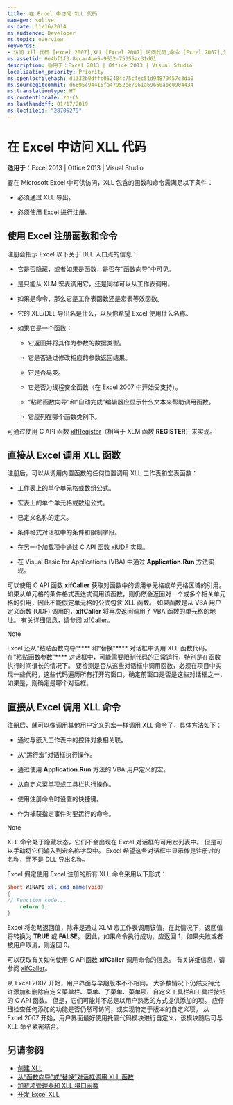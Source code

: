 ```yaml
---
title: 在 Excel 中访问 XLL 代码
manager: soliver
ms.date: 11/16/2014
ms.audience: Developer
ms.topic: overview
keywords:
- 访问 xll 代码 [excel 2007],XLL [Excel 2007],访问代码,命令 [Excel 2007],注册,函数 [Excel 2007],注册,从 Excel 调用 XLL,注册命令 [Excel 2007],注册函数 [Excel 2007]
ms.assetid: 6e4bf1f3-8eca-4be5-9632-75355ac31d61
description: 适用于：Excel 2013 | Office 2013 | Visual Studio
localization_priority: Priority
ms.openlocfilehash: d1332b0dffc052404c75c4ec51d94879457c3da0
ms.sourcegitcommit: d6695c94415fa47952ee7961a69660abc0904434
ms.translationtype: HT
ms.contentlocale: zh-CN
ms.lasthandoff: 01/17/2019
ms.locfileid: "28705279"
---
```

# <a name="accessing-xll-code-in-excel"></a>在 Excel 中访问 XLL 代码

**适用于**：Excel 2013 | Office 2013 | Visual Studio 
  
要在 Microsoft Excel 中可供访问，XLL 包含的函数和命令需满足以下条件：
  
- 必须通过 XLL 导出。
    
- 必须使用 Excel 进行注册。
    
## <a name="registering-functions-and-commands-with-excel"></a>使用 Excel 注册函数和命令

注册会指示 Excel 以下关于 DLL 入口点的信息：
  
- 它是否隐藏，或者如果是函数，是否在“函数向导”中可见。
    
- 是只能从 XLM 宏表调用它，还是同样可以从工作表调用。
    
- 如果是命令，那么它是工作表函数还是宏表等效函数。
    
- 它的 XLL/DLL 导出名是什么，以及你希望 Excel 使用什么名称。
    
- 如果它是一个函数：
    
  - 它返回并将其作为参数的数据类型。
    
  - 它是否通过修改相应的参数返回结果。
    
  - 它是否易变。
    
  - 它是否为线程安全函数（在 Excel 2007 中开始受支持）。
    
  - “粘贴函数向导”和“自动完成”编辑器应显示什么文本来帮助调用函数。
    
  - 它应列在哪个函数类别下。
    
可通过使用 C API 函数 [xlfRegister](xlfregister-form-1.md)（相当于 XLM 函数 **REGISTER**）来实现。
  
## <a name="calling-xll-functions-directly-from-excel"></a>直接从 Excel 调用 XLL 函数

注册后，可以从调用内置函数的任何位置调用 XLL 工作表和宏表函数：
  
- 工作表上的单个单元格或数组公式。
    
- 宏表上的单个单元格或数组公式。
    
- 已定义名称的定义。
    
- 条件格式对话框中的条件和限制字段。
    
- 在另一个加载项中通过 C API 函数 [xlUDF](xludf.md) 实现。
    
- 在 Visual Basic for Applications (VBA) 中通过 **Application.Run** 方法实现。 
    
可以使用 C API 函数 **xlfCaller** 获取对函数中的调用单元格或单元格区域的引用。 如果从单元格的条件格式表达式调用该函数，则仍然会返回对一个或多个相关单元格的引用，因此不能假定单元格的公式包含 XLL 函数。 如果函数是从 VBA 用户定义函数 (UDF) 调用的，**xlfCaller** 将再次返回调用了 VBA 函数的单元格的地址。 有关详细信息，请参阅 [xlfCaller](xlfcaller.md)。
  
> [!NOTE]
> Excel 还从“粘贴函数向导”**** 和“替换”**** 对话框中调用 XLL 函数代码。 在“粘贴函数参数”**** 对话框中，可能需要限制代码的正常运行，特别是在函数执行时间很长的情况下。 要检测是否从这些对话框中调用函数，必须在项目中实现一些代码，这些代码遍历所有打开的窗口，确定前窗口是否是这些对话框之一，如果是，则确定是哪个对话框。 
  
## <a name="calling-xll-commands-directly-from-excel"></a>直接从 Excel 调用 XLL 命令

注册后，就可以像调用其他用户定义的宏一样调用 XLL 命令了，具体方法如下：
  
- 通过与嵌入工作表中的控件对象相关联。
    
- 从“运行宏”对话框执行操作。
    
- 通过使用 **Application.Run** 方法的 VBA 用户定义的宏。 
    
- 从自定义菜单项或工具栏执行操作。
    
- 使用注册命令时设置的快捷键。
    
- 作为捕获指定事件时要运行的命令。
    
> [!NOTE]
> XLL 命令处于隐藏状态，它们不会出现在 Excel 对话框的可用宏列表中。 但是可以手动将它们输入到宏名称字段中。 Excel 希望这些对话框中显示像是注册过的名称，而不是 DLL 导出名称。 
  
Excel 假定使用 Excel 注册的所有 XLL 命令采用以下形式：
  
```cs
short WINAPI xll_cmd_name(void)
{
// Function code...
    return 1;
}

```

Excel 将忽略返回值，除非是通过 XLM 宏工作表调用该值，在此情况下，返回值将转换为 **TRUE** 或 **FALSE**。 因此，如果命令执行成功，应返回 1，如果失败或者被用户取消，则返回 0。
  
可以获取有关如何使用 C API函数 **xlfCaller** 调用命令的信息。 有关详细信息，请参阅 [xlfCaller](xlfcaller.md)。
  
从 Excel 2007 开始，用户界面与早期版本不不相同。 大多数情况下仍然支持允许添加和删除自定义菜单栏、菜单、子菜单、菜单项、自定义工具栏和工具栏按钮的 C API 函数。 但是，它们可能并不总是以用户熟悉的方式提供添加的项。 应仔细检查任何添加的功能是否仍然可访问，或实现特定于版本的自定义项。 从 Excel 2007 开始，用户界面最好使用托管代码模块进行自定义，该模块随后可与 XLL 命令紧密结合。
  
## <a name="see-also"></a>另请参阅

- [创建 XLL](creating-xlls.md)
- [从“函数向导”或“替换”对话框调用 XLL 函数](how-to-call-xll-functions-from-the-function-wizard-or-replace-dialog-boxes.md)
- [加载项管理器和 XLL 接口函数](add-in-manager-and-xll-interface-functions.md)
- [开发 Excel XLL](developing-excel-xlls.md)



